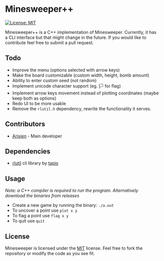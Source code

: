 # Minesweeper++

[![License: MIT](https://img.shields.io/badge/License-MIT-yellow.svg)](https://opensource.org/licenses/MIT)

Minesweeper++ is a C++ implementation of Minesweeper. Currently, it has a CLI interface but that might change in the future. If you would like to contribute feel free to submit a pull request.

## Todo

* Improve the menu (options selected with arrow keys)
* Make the board customizable (custom width, height, bomb amount)
* Ability to enter custom seed (not random)
* Implement unicode character support (eg. 🏳 for flag)
* Implement arrow keys movement instead of plotting coordinates (maybe keep both as options)
* Redo UI to be more usable
* Remove the `rlutil.h` dependency, rewrite the functionality it serves.

## Contributors

* [Arisien](https://github.com/Arisien) - Main developer

## Dependencies

* [rlutil](http://tapiov.net/rlutil/docs/HTML/files/rlutil-h.html) cli library by [tapio](https://github.com/tapio)

## Usage

*Note: a C++ compiler is required to run the program. Alternatively download the binaries from releases*

* Create a new game by running the binary: `./a.out`
* To uncover a point use `plot x y`
* To flag a point use `flag x y`
* To quit use `quit`

## License
Minesweeper is licensed under the [MIT](LICENSE) license. Feel free to fork the repository or modify the code as you see fit.
